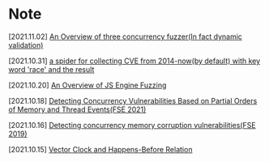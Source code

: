# Note
[2021.11.02]  [An Overview of three concurrency fuzzer(In fact dynamic validation)](https://github.com/Anderson-Xia/Note/blob/main/2021_11_2/2021_11_2.md)

[2021.10.31] [a spider for collecting CVE from 2014-now(by default) with key word 'race' and the result](https://github.com/Anderson-Xia/Note/blob/main/2021_10_31/2021_10_31.md)

[2021.10.20] [An Overview of JS Engine Fuzzing](https://github.com/Anderson-Xia/Note/blob/main/2021_10_20/2021_10_20.md)

[2021.10.18] [Detecting Concurrency Vulnerabilities Based on Partial Orders of Memory and Thread Events(FSE 2021)](https://github.com/Anderson-Xia/Note/blob/main/2021_10_18/2021_10_18.md)

[2021.10.16] [Detecting concurrency memory corruption vulnerabilities(FSE 2019)](https://github.com/Anderson-Xia/Note/blob/main/2021_10_16/2021_10_16.md)

[2021.10.15] [Vector Clock and Happens-Before Relation](https://github.com/Anderson-Xia/Note/blob/main/2021_10_15/2021_10_15.md)

